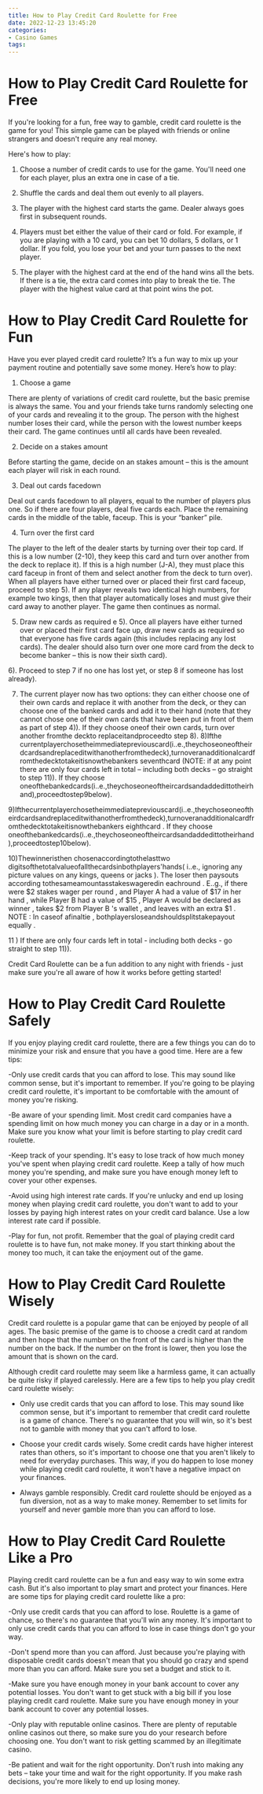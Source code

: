 ```yaml
---
title: How to Play Credit Card Roulette for Free
date: 2022-12-23 13:45:20
categories:
- Casino Games
tags:
---
```



#  How to Play Credit Card Roulette for Free

If you're looking for a fun, free way to gamble, credit card roulette is the game for you! This simple game can be played with friends or online strangers and doesn't require any real money.

Here's how to play:

1. Choose a number of credit cards to use for the game. You'll need one for each player, plus an extra one in case of a tie.

2. Shuffle the cards and deal them out evenly to all players.

3. The player with the highest card starts the game. Dealer always goes first in subsequent rounds.

4. Players must bet either the value of their card or fold. For example, if you are playing with a 10 card, you can bet 10 dollars, 5 dollars, or 1 dollar. If you fold, you lose your bet and your turn passes to the next player.

5. The player with the highest card at the end of the hand wins all the bets. If there is a tie, the extra card comes into play to break the tie. The player with the highest value card at that point wins the pot.

#  How to Play Credit Card Roulette for Fun

Have you ever played credit card roulette? It’s a fun way to mix up your payment routine and potentially save some money. Here’s how to play:

1. Choose a game

There are plenty of variations of credit card roulette, but the basic premise is always the same. You and your friends take turns randomly selecting one of your cards and revealing it to the group. The person with the highest number loses their card, while the person with the lowest number keeps their card. The game continues until all cards have been revealed.

2. Decide on a stakes amount

Before starting the game, decide on an stakes amount – this is the amount each player will risk in each round.

3. Deal out cards facedown

Deal out cards facedown to all players, equal to the number of players plus one. So if there are four players, deal five cards each. Place the remaining cards in the middle of the table, faceup. This is your “banker” pile.

4. Turn over the first card

The player to the left of the dealer starts by turning over their top card. If this is a low number (2-10), they keep this card and turn over another from the deck to replace it). If this is a high number (J-A), they must place this card faceup in front of them and select another from the deck to turn over). When all players have either turned over or placed their first card faceup, proceed to step 5). If any player reveals two identical high numbers, for example two kings, then that player automatically loses and must give their card away to another player. The game then continues as normal.

5. Draw new cards as required
e 5). Once all players have either turned over or placed their first card face up, draw new cards as required so that everyone has five cards again (this includes replacing any lost cards). The dealer should also turn over one more card from the deck to become banker – this is now their sixth card).

6). Proceed to step 7 if no one has lost yet, or step 8 if someone has lost already).

7) The current player now has two options: they can either choose one of their own cards and replace it with another from the deck, or they can choose one of the banked cards and add it to their hand (note that they cannot chose one of their own cards that have been put in front of them as part of step 4)). If they choose oneof their own cards, turn over another fromthe deckto replaceitandproceedto step 8).  8)Ifthe currentplayerchosetheimmediatepreviouscard(i..e.,theychoseoneoftheirdcardsandreplaceditwithanotherfromthedeck),turnoveranadditionalcardfromthedecktotakeitisnowthebankers seventhcard (NOTE: if at any point there are only four cards left in total – including both decks – go straight to step 11)). If they choose oneofthebankedcards(i..e.,theychoseoneoftheircardsandaddedittotheirhand),proceedtostep9below).

9)Ifthecurrentplayerchosetheimmediatepreviouscard(i..e.,theychoseoneoftheirdcardsandreplaceditwithanotherfromthedeck),turnoveranadditionalcardfromthedecktotakeitisnowthebankers eighthcard . If they choose oneofthebankedcards(i..e.,theychoseoneoftheircardsandaddedittotheirhand),proceedtostep10below).

10)Thewinneristhen chosenaccordingtothelasttwo digitsofthetotalvalueofallthecardsinbothplayers'hands( i..e., ignoring any picture values on any kings, queens or jacks ). The loser then paysouts according tothesameamountasstakeswageredin eachround . E..g., if there were $2 stakes wager per round , and Player A had a value of $17 in her hand , while Player B had a value of $15 , Player A would be declared as winner , takes $2 from Player B 's wallet , and leaves with an extra $1 . NOTE : In caseof afinaltie , bothplayersloseandshouldsplitstakepayout equally .

11 ) If there are only four cards left in total - including both decks - go straight to step 11)).

Credit Card Roulette can be a fun addition to any night with friends - just make sure you're all aware of how it works before getting started!

#  How to Play Credit Card Roulette Safely

If you enjoy playing credit card roulette, there are a few things you can do to minimize your risk and ensure that you have a good time. Here are a few tips:

-Only use credit cards that you can afford to lose. This may sound like common sense, but it's important to remember. If you're going to be playing credit card roulette, it's important to be comfortable with the amount of money you're risking.

-Be aware of your spending limit. Most credit card companies have a spending limit on how much money you can charge in a day or in a month. Make sure you know what your limit is before starting to play credit card roulette.

-Keep track of your spending. It's easy to lose track of how much money you've spent when playing credit card roulette. Keep a tally of how much money you're spending, and make sure you have enough money left to cover your other expenses.

-Avoid using high interest rate cards. If you're unlucky and end up losing money when playing credit card roulette, you don't want to add to your losses by paying high interest rates on your credit card balance. Use a low interest rate card if possible.

-Play for fun, not profit. Remember that the goal of playing credit card roulette is to have fun, not make money. If you start thinking about the money too much, it can take the enjoyment out of the game.

#  How to Play Credit Card Roulette Wisely

Credit card roulette is a popular game that can be enjoyed by people of all ages. The basic premise of the game is to choose a credit card at random and then hope that the number on the front of the card is higher than the number on the back. If the number on the front is lower, then you lose the amount that is shown on the card.

Although credit card roulette may seem like a harmless game, it can actually be quite risky if played carelessly. Here are a few tips to help you play credit card roulette wisely:

- Only use credit cards that you can afford to lose. This may sound like common sense, but it's important to remember that credit card roulette is a game of chance. There's no guarantee that you will win, so it's best not to gamble with money that you can't afford to lose.

- Choose your credit cards wisely. Some credit cards have higher interest rates than others, so it's important to choose one that you aren't likely to need for everyday purchases. This way, if you do happen to lose money while playing credit card roulette, it won't have a negative impact on your finances.

- Always gamble responsibly. Credit card roulette should be enjoyed as a fun diversion, not as a way to make money. Remember to set limits for yourself and never gamble more than you can afford to lose.

#  How to Play Credit Card Roulette Like a Pro

Playing credit card roulette can be a fun and easy way to win some extra cash. But it's also important to play smart and protect your finances. Here are some tips for playing credit card roulette like a pro:

-Only use credit cards that you can afford to lose. Roulette is a game of chance, so there's no guarantee that you'll win any money. It's important to only use credit cards that you can afford to lose in case things don't go your way.

-Don't spend more than you can afford. Just because you're playing with disposable credit cards doesn't mean that you should go crazy and spend more than you can afford. Make sure you set a budget and stick to it.

-Make sure you have enough money in your bank account to cover any potential losses. You don't want to get stuck with a big bill if you lose playing credit card roulette. Make sure you have enough money in your bank account to cover any potential losses.

-Only play with reputable online casinos. There are plenty of reputable online casinos out there, so make sure you do your research before choosing one. You don't want to risk getting scammed by an illegitimate casino.

-Be patient and wait for the right opportunity. Don't rush into making any bets – take your time and wait for the right opportunity. If you make rash decisions, you're more likely to end up losing money.